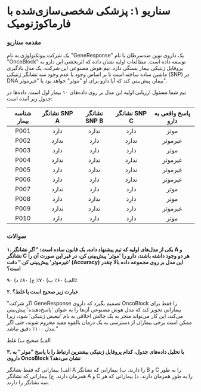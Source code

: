 # سناریو ۱: پزشکی شخصی‌سازی‌شده با فارماکوژنومیک

### مقدمه سناریو

یک شرکت بیوتکنولوژی به نام "GeneResponse" یک داروی نوین ضدسرطان با نام "OncoBlock" توسعه داده است. مطالعات اولیه نشان داده که اثربخشی این دارو به پروفایل ژنتیکی بیمار بستگی دارد. تیم هوش مصنوعی این شرکت، یک مدل یادگیری ماشین ساده ساخته است تا بر اساس وجود یا عدم وجود سه نشانگر ژنتیکی (SNP) در DNA بیمار، پیش‌بینی کند که آیا دارو برای او "موثر" خواهد بود یا "غیرموثر".

تیم شما مسئول ارزیابی اولیه این مدل بر روی داده‌های ۱۰ بیمار اول است. داده‌ها در جدول زیر آمده است:

| شناسه بیمار | نشانگر SNP A | نشانگر SNP B | نشانگر SNP C | پاسخ واقعی به دارو |
| :---------: | :----------: | :----------: | :----------: | :----------------: |
|    P001     |     دارد     |    ندارد     |     دارد     |        موثر        |
|    P002     |    ندارد     |     دارد     |    ندارد     |      غیرموثر       |
|    P003     |     دارد     |     دارد     |     دارد     |        موثر        |
|    P004     |    ندارد     |    ندارد     |    ندارد     |      غیرموثر       |
|    P005     |     دارد     |    ندارد     |    ندارد     |      غیرموثر       |
|    P006     |     دارد     |     دارد     |    ندارد     |      غیرموثر       |
|    P007     |    ندارد     |     دارد     |     دارد     |        موثر        |
|    P008     |     دارد     |    ندارد     |     دارد     |        موثر        |
|    P009     |    ندارد     |    ندارد     |     دارد     |      غیرموثر       |
|    P010     |     دارد     |     دارد     |     دارد     |        موثر        |

### سوالات

**۱. یکی از مدل‌های اولیه که تیم پیشنهاد داده، یک قانون ساده است: "اگر نشانگر A و نشانگر C هر دو وجود داشته باشند، دارو را 'موثر' پیش‌بینی کن، در غیر این صورت آن را 'غیرموثر' پیش‌بینی کن." دقت (Accuracy) این مدل بر روی مجموعه داده بالا چقدر است؟**

الف) ۶۰٪
ب) ۷۰٪
ج) ۸۰٪
د) ۹۰٪

**۲. عبارت زیر صحیح است یا غلط؟**

"اگر شرکت GeneResponse تصمیم بگیرد که داروی OncoBlock را فقط برای بیمارانی تجویز کند که مدل هوش مصنوعی آن‌ها را به عنوان 'پاسخ‌دهنده' پیش‌بینی می‌کند، این کار می‌تواند منجر به یک چالش اخلاقی به نام 'تبعیض ژنتیکی' شود، زیرا ممکن است برخی بیماران از دسترسی به یک درمان بالقوه مفید محروم شوند، حتی اگر مدل ۱۰۰٪ دقیق نباشد."

الف) صحیح
ب) غلط

**۳. با تحلیل داده‌های جدول، کدام پروفایل ژنتیکی بیشترین ارتباط را با پاسخ "موثر" به داروی OncoBlock نشان می‌دهد؟**

الف) بیمارانی که فقط نشانگر A را دارند.
ب) بیمارانی که نشانگر B و C را به طور همزمان دارند.
ج) بیمارانی که نشانگر A و C را به طور همزمان دارند.
د) بیمارانی که هر سه نشانگر را دارند.
